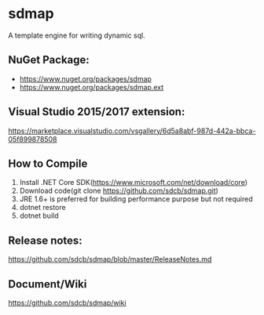 # sdmap
A template engine for writing dynamic sql.

## NuGet Package:
* https://www.nuget.org/packages/sdmap
* https://www.nuget.org/packages/sdmap.ext

## Visual Studio 2015/2017 extension:
https://marketplace.visualstudio.com/vsgallery/6d5a8abf-987d-442a-bbca-05f899878508

## How to Compile
1. Install .NET Core SDK(https://www.microsoft.com/net/download/core)
2. Download code(git clone https://github.com/sdcb/sdmap.git)
3. JRE 1.6+ is preferred for building performance purpose but not required
4. dotnet restore
5. dotnet build

## Release notes: 
https://github.com/sdcb/sdmap/blob/master/ReleaseNotes.md

## Document/Wiki
https://github.com/sdcb/sdmap/wiki
